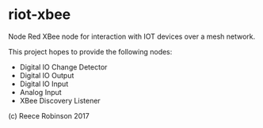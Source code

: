 # riot-xbee
Node Red XBee node for interaction with IOT devices over a mesh network.

This project hopes to provide the following nodes:

* Digital IO Change Detector
* Digital IO Output
* Digital IO Input
* Analog Input
* XBee Discovery Listener

(c) Reece Robinson 2017
